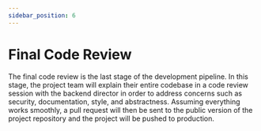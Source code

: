 ```yaml
---
sidebar_position: 6
---
```


# Final Code Review
The final code review is the last stage of the development pipeline. In this stage, the project team will explain their entire codebase in a code review session with the backend director in order to address concerns such as security, documentation, style, and abstractness. Assuming everything works smoothly, a pull request will then be sent to the public version of the project repository and the project will be pushed to production. 